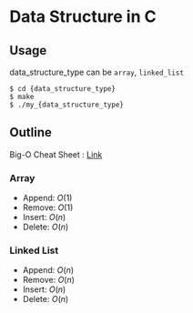 # Data Structure in C

## Usage
data_structure_type can be `array`, `linked_list`
```shell
$ cd {data_structure_type}
$ make
$ ./my_{data_structure_type}
```

## Outline
Big-O Cheat Sheet : [Link](https://www.bigocheatsheet.com/)

### Array
* Append: $O(1)$
* Remove: $O(1)$
* Insert: $O(n)$
* Delete: $O(n)$

### Linked List
* Append: $O(n)$
* Remove: $O(n)$
* Insert: $O(n)$
* Delete: $O(n)$
